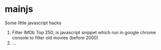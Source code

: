 mainjs
======

Some little javascript hacks
1. Filter IMDb Top 250, is javascript snippet which run in google chrome console to filter old movies (before 2000)
2. ...
